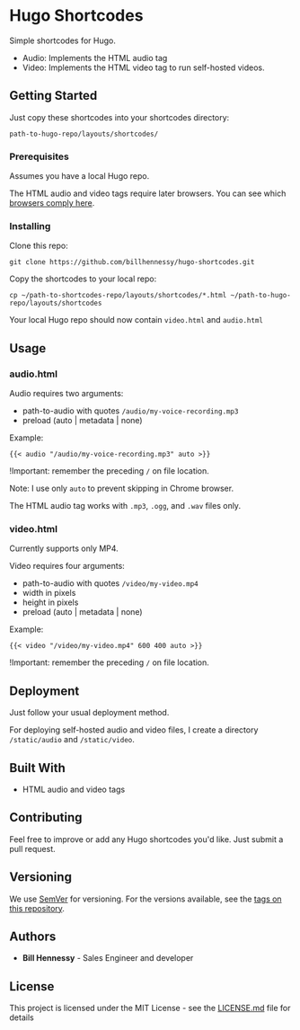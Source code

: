 # Hugo Shortcodes

Simple shortcodes for Hugo. 

* Audio: Implements the HTML audio tag
* Video: Implements the HTML video tag to run self-hosted videos.

## Getting Started

Just copy these shortcodes into your shortcodes directory:

```
path-to-hugo-repo/layouts/shortcodes/
```

### Prerequisites

Assumes you have a local Hugo repo. 

The HTML audio and video tags require later browsers. You can see which [browsers comply here](https://en.wikipedia.org/wiki/HTML5_audio). 

### Installing

Clone this repo:

```
git clone https://github.com/billhennessy/hugo-shortcodes.git
```

Copy the shortcodes to your local repo:

```
cp ~/path-to-shortcodes-repo/layouts/shortcodes/*.html ~/path-to-hugo-repo/layouts/shortcodes
```

Your local Hugo repo should now contain `video.html` and `audio.html`

## Usage

### audio.html

Audio requires two arguments:

* path-to-audio with quotes `/audio/my-voice-recording.mp3`
* preload (auto | metadata | none)

Example:

```
{{< audio "/audio/my-voice-recording.mp3" auto >}}

```

!Important: remember the preceding `/` on file location.

Note: I use only `auto` to prevent skipping in Chrome browser.

The HTML audio tag works with `.mp3`, `.ogg`, and `.wav` files only.

### video.html

Currently supports only MP4.

Video requires four arguments:

* path-to-audio with quotes `/video/my-video.mp4`
* width in pixels 
* height in pixels 
* preload (auto | metadata | none)

Example:

```
{{< video "/video/my-video.mp4" 600 400 auto >}}

```

!Important: remember the preceding `/` on file location.



## Deployment

Just follow your usual deployment method. 

For deploying self-hosted audio and video files, I create a directory `/static/audio` and `/static/video`. 

## Built With

* HTML audio and video tags


## Contributing

Feel free to improve or add any Hugo shortcodes you'd like. Just submit a pull request. 

## Versioning

We use [SemVer](http://semver.org/) for versioning. For the versions available, see the [tags on this repository](https://github.com/billhennessy/hugo-shortcodes/tags). 

## Authors

* **Bill Hennessy** - Sales Engineer and developer

## License

This project is licensed under the MIT License - see the [LICENSE.md](LICENSE.md) file for details



